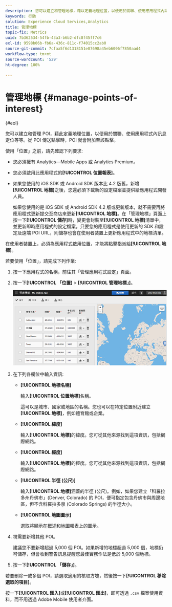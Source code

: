 ```yaml
---
description: 您可以建立和管理地標，藉以定義地理位置，以便用於關聯、使用應用程式內訊息的目標定位等作業。在地標傳送點擊時，地標就會附加至該點擊。
keywords: 行動
solution: Experience Cloud Services,Analytics
title: 管理地標
topic-fix: Metrics
uuid: 7b362534-54fb-43a3-b6b2-dfc8f45ff7c6
exl-id: 9598b06b-fb6a-436c-811c-f74015cc2ab0
source-git-commit: 7cfaa5f6d1318151e87698a45eb6006f7850aad4
workflow-type: tm+mt
source-wordcount: '529'
ht-degree: 100%

---
```


# 管理地標 {#manage-points-of-interest}

{#eol}

您可以建立和管理 POI，藉此定義地理位置，以便用於關聯、使用應用程式內訊息定位等等。從 POI 傳送點擊時，POI 就會附加至該點擊。

使用「位置」之前，請先確認下列要求:

* 您必須擁有 Analytics—Mobile Apps 或 Analytics Premium。
* 您必須啟用此應用程式的&#x200B;**[!UICONTROL 位置報表]**。
* 如果您使用的 iOS SDK 或 Android SDK 版本比 4.2 版舊，新增&#x200B;**[!UICONTROL 地標]**&#x200B;之後，您還必須下載新的設定檔案並提供給應用程式開發人員。

   如果您使用的是 iOS SDK 或 Android SDK 4.2 版或更新版本，就不需要再將應用程式更新提交至商店來更新&#x200B;**[!UICONTROL 地標]**。在「管理地標」頁面上按一下&#x200B;**[!UICONTROL 儲存]**&#x200B;時，變更會封裝至&#x200B;**[!UICONTROL 地標]**&#x200B;清單中，並更新即時應用程式的設定檔案。只要您的應用程式是使用更新的 SDK 和設定及遠端 POI URL，則儲存也會在使用者裝置上更新應用程式中的地標清單。

在使用者裝置上，必須為應用程式啟用位置，才能將點擊指派給&#x200B;**[!UICONTROL 地標]**。

若要使用「位置」，請完成下列作業:

1. 按一下應用程式的名稱，前往其「管理應用程式設定」頁面。
1. 按一下&#x200B;**[!UICONTROL 「位置]** > **[!UICONTROL 管理地標」]**。

   ![步驟結果](assets/poi.png)

1. 在下列各欄位中輸入資訊:

   * **[!UICONTROL 地標名稱]**

      輸入&#x200B;**[!UICONTROL 位置地標]**&#x200B;名稱。

      這可以是城市、國家或地區的名稱。您也可以在特定位置附近建立&#x200B;**[!UICONTROL 地標]**，例如體育館或企業。

   * **[!UICONTROL 緯度]**

      輸入&#x200B;**[!UICONTROL 地標]**&#x200B;的緯度。您可從其他來源找到這項資訊，包括網際網路。

   * **[!UICONTROL 經度]**

      輸入&#x200B;**[!UICONTROL 地標]**&#x200B;的經度。您可從其他來源找到這項資訊，包括網際網路。

   * **[!UICONTROL 半徑 (公尺)]**

      輸入&#x200B;**[!UICONTROL 地標]**&#x200B;涵蓋的半徑 (公尺)。例如，如果您建立「科羅拉多州丹佛市」(Denver, Colorado) 的 POI，便可指定包含丹佛市與周邊地區，但不含科羅拉多泉 (Colorado Springs) 的半徑大小。

   * **[!UICONTROL 地圖圖示]**

      選取將顯示在[概述](/help/using/location/c-location-overview.md)和[地圖](/help/using/location/c-map-points.md)報表上的圖示。

1. 視需要新增其他 POI。

   建議您不要新增超過 5,000 個 POI。如果新增的地標超過 5,000 個，地標仍可儲存，但會收到警告訊息提醒您最佳實務作法是低於 5,000 個地標。

1. 按一下&#x200B;**[!UICONTROL 「儲存」]**。

若要刪除一或多個 POI，請選取適用的核取方塊，然後按一下&#x200B;**[!UICONTROL 移除選取的項目]**。

按一下&#x200B;**[!UICONTROL 匯入]**&#x200B;或&#x200B;**[!UICONTROL 匯出]**，即可透過 `.csv` 檔案使用資料，而不用透過 Adobe Mobile 使用者介面。
